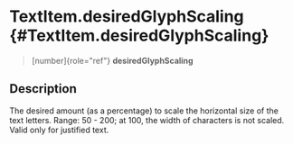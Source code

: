 TextItem.desiredGlyphScaling {#TextItem.desiredGlyphScaling}
============================

> [number]{role="ref"} **desiredGlyphScaling**

Description
-----------

The desired amount (as a percentage) to scale the horizontal size of the
text letters. Range: 50 - 200; at 100, the width of characters is not
scaled. Valid only for justified text.
